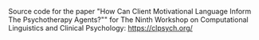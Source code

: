 Source code for the paper "How Can Client Motivational Language Inform The Psychotherapy Agents?""
for The Ninth Workshop on Computational Linguistics and Clinical Psychology: https://clpsych.org/

